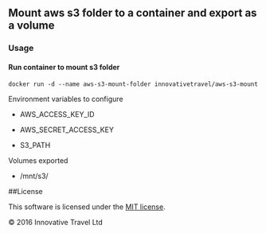 ## Mount aws s3 folder to a container and export as a volume

### Usage

#### Run container to mount s3 folder

    docker run -d --name aws-s3-mount-folder innovativetravel/aws-s3-mount

Environment variables to configure

* AWS_ACCESS_KEY_ID

* AWS_SECRET_ACCESS_KEY

* S3_PATH

Volumes exported

* /mnt/s3/<s3 path>


##License

This software is licensed under the [MIT license](http://en.wikipedia.org/wiki/MIT_License).

© 2016 Innovative Travel Ltd
